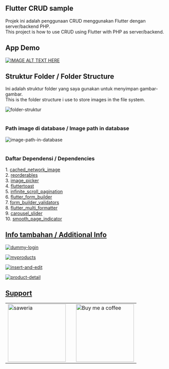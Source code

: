 ## Flutter CRUD sample
Projek ini adalah penggunaan CRUD menggunakan Flutter dengan server/backend PHP.<br>
This project is how to use CRUD using Flutter with PHP as server/backend.

## App Demo
[![IMAGE ALT TEXT HERE](https://img.youtube.com/vi/Mhmj4SfFIQs/0.jpg)](https://www.youtube.com/watch?v=Mhmj4SfFIQs)

## Struktur Folder / Folder Structure
Ini adalah struktur folder yang saya gunakan untuk menyimpan gambar-gambar.<br>
This is the folder structure i use to store images in the file system.<br>

![folder-struktur](https://github.com/idekorslet/Flutter-CRUD-sample/assets/80518183/8e59554b-e781-4cbc-96f2-b9d6c4abf5e2)
<br><br>
<h3>Path image di database / Image path in database</h3>

![image-path-in-database](https://github.com/idekorslet/Flutter-CRUD-sample/assets/80518183/d08f8b0d-1000-43c0-9108-cc9477f107ac)
<br><br>
<h3>Daftar Dependensi / Dependencies</h3>
1. <a href="https://pub.dev/packages/cached_network_image">cached_network_image</a><br>
2. <a href="https://pub.dev/packages/reorderables">reorderables</a><br>
3. <a href="https://pub.dev/packages/image_picker">image_picker</a><br>
4. <a href="https://pub.dev/packages/fluttertoast">fluttertoast</a><br>
5. <a href="https://pub.dev/packages/infinite_scroll_pagination">infinite_scroll_pagination</a><br>
6. <a href="https://pub.dev/packages/flutter_form_builder">flutter_form_builder</a><br>
7. <a href="https://pub.dev/packages/form_builder_validators">form_builder_validators</a><br>
8. <a href="https://pub.dev/packages/flutter_multi_formatter">flutter_multi_formatter</a><br>
9. <a href="https://pub.dev/packages/carousel_slider">carousel_slider</a><br>
10. <a href="https://pub.dev/packages/smooth_page_indicator">smooth_page_indicator

## Info tambahan / Additional Info
![dummy-login](https://github.com/idekorslet/Flutter-CRUD-sample/assets/80518183/0f3e53be-0157-480a-82d9-6513e1f07968)


![myproducts](https://github.com/idekorslet/Flutter-CRUD-sample/assets/80518183/18a86fb6-da54-43de-b704-b2ae54ce1d56)


![insert-and-edit](https://github.com/idekorslet/Flutter-CRUD-sample/assets/80518183/68e22359-3478-4588-97e6-b6b0050ed676)

![product-detail](https://github.com/idekorslet/Flutter-CRUD-sample/assets/80518183/5744f38b-d2ac-4823-94fa-5681f431a7b1)

## Support
|  |  |  |
|--|--|--|
| <a href="https://saweria.co/idekorslet"><img alt="saweria" width="180" src="https://user-images.githubusercontent.com/80518183/216806553-4a11d0ef-6257-461b-a3f2-430910574269.svg"></a> | | <a href="https://buymeacoffee.com/idekorslet"><img alt='Buy me a coffee' width="180" src="https://user-images.githubusercontent.com/80518183/216806363-a11d0282-517a-4512-9733-567e0d547078.png"> </a> |
